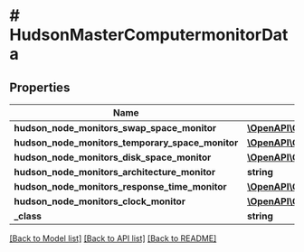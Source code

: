 # # HudsonMasterComputermonitorData

## Properties

Name | Type | Description | Notes
------------ | ------------- | ------------- | -------------
**hudson_node_monitors_swap_space_monitor** | [**\OpenAPI\Client\Model\SwapSpaceMonitorMemoryUsage2**](SwapSpaceMonitorMemoryUsage2.md) |  | [optional]
**hudson_node_monitors_temporary_space_monitor** | [**\OpenAPI\Client\Model\DiskSpaceMonitorDescriptorDiskSpace**](DiskSpaceMonitorDescriptorDiskSpace.md) |  | [optional]
**hudson_node_monitors_disk_space_monitor** | [**\OpenAPI\Client\Model\DiskSpaceMonitorDescriptorDiskSpace**](DiskSpaceMonitorDescriptorDiskSpace.md) |  | [optional]
**hudson_node_monitors_architecture_monitor** | **string** |  | [optional]
**hudson_node_monitors_response_time_monitor** | [**\OpenAPI\Client\Model\ResponseTimeMonitorData**](ResponseTimeMonitorData.md) |  | [optional]
**hudson_node_monitors_clock_monitor** | [**\OpenAPI\Client\Model\ClockDifference**](ClockDifference.md) |  | [optional]
**_class** | **string** |  | [optional]

[[Back to Model list]](../../README.md#models) [[Back to API list]](../../README.md#endpoints) [[Back to README]](../../README.md)
